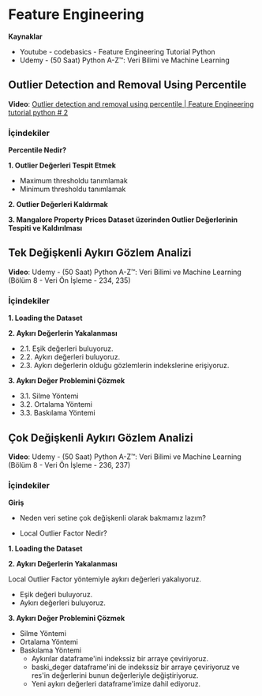 
# Feature Engineering
**Kaynaklar**
* Youtube - codebasics - Feature Engineering Tutorial Python 
* Udemy - (50 Saat) Python A-Z™: Veri Bilimi ve Machine Learning

## Outlier Detection and Removal Using Percentile

**Video**: [Outlier detection and removal using percentile | Feature Engineering tutorial python # 2](https://www.youtube.com/watch?v=7sJaRHF03K8)

### İçindekiler

**Percentile Nedir?**

**1. Outlier Değerleri Tespit Etmek**
* Maximum thresholdu tanımlamak
* Minimum thresholdu tanımlamak

**2. Outlier Değerleri Kaldırmak**

**3. Mangalore Property Prices Dataset üzerinden Outlier Değerlerinin Tespiti ve Kaldırılması**

## Tek Değişkenli Aykırı Gözlem Analizi

**Video**: Udemy - (50 Saat) Python A-Z™: Veri Bilimi ve Machine Learning (Bölüm 8 - Veri Ön İşleme - 234, 235)

### İçindekiler

**1. Loading the Dataset**

**2. Aykırı Değerlerin Yakalanması**
- 2.1. Eşik değerleri buluyoruz.
- 2.2. Aykırı değerleri buluyoruz.
- 2.3. Aykırı değerlerin olduğu gözlemlerin indekslerine erişiyoruz. 

**3. Aykırı Değer Problemini Çözmek**
- 3.1. Silme Yöntemi
- 3.2. Ortalama Yöntemi
- 3.3. Baskılama Yöntemi

## Çok Değişkenli Aykırı Gözlem Analizi

**Video**: Udemy - (50 Saat) Python A-Z™: Veri Bilimi ve Machine Learning (Bölüm 8 - Veri Ön İşleme - 236, 237)

### İçindekiler

**Giriş**

- Neden veri setine çok değişkenli olarak bakmamız lazım?

- Local Outlier Factor Nedir?

**1. Loading the Dataset**

**2. Aykırı Değerlerin Yakalanması**

Local Outlier Factor yöntemiyle aykırı değerleri yakalıyoruz.
- Eşik değeri buluyoruz.
- Aykırı değerleri buluyoruz.

**3. Aykırı Değer Problemini Çözmek**
- Silme Yöntemi
- Ortalama Yöntemi
- Baskılama Yöntemi
    - Aykırılar dataframe'ini indekssiz bir arraye çeviriyoruz.
    - baski_deger dataframe'ini de indekssiz bir arraye çeviriyoruz ve res'in değerlerini bunun değerleriyle değiştiriyoruz.
    - Yeni aykırı değerleri dataframe'imize dahil ediyoruz.
